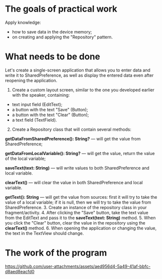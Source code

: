 # The goals of practical work
Apply knowledge:

- how to save data in the device memory;
- on creating and applying the "Repository" pattern.

# What needs to be done

Let's create a single-screen application that allows you to enter data and write it to SharedPreference, as well as display the entered data even after reopening the application.

1. Create a custom layout screen, similar to the one you developed earlier with the speaker, containing:
  - text input field (EditText);
  - a button with the text "Save" (Button);
  - a button with the text "Clear" (Button);
  - a text field (TextField).
2. Create a Repository class that will contain several methods:
  
  **getDataFromSharedPreference(): String?** — will get the value from SharedPreference;
  
  **getDataFromLocalVariable(): String?** — will get the value, return the value of the local variable;
  
  **saveText(text: String)** — will write values to both SharedPreference and local variable.
  
  **clearText()** — will clear the value in both SharedPreference and local variable.
  
  **getText(): String** — will get the value from sources: first it will try to take the value of a local variable; if it is null, then we will try to take the value from SharedPreference.
3. Create an instance of the repository class in your fragment/activity.
4. After clicking the "Save" button, take the text value from the EditText and pass it to the **saveText(text: String)** method.
5. When you click the "Clear" button, clear the value in the repository using the **clearText()** method.
6. When opening the application or changing the value, the text in the TextView should change.

# The work of the program


https://github.com/user-attachments/assets/aed956d4-5a49-41af-bbfc-d8aed8eacfd0

